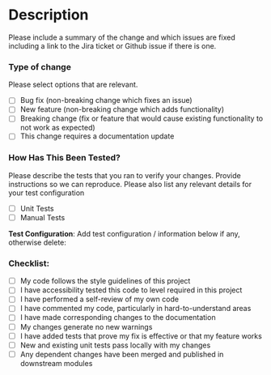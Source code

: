 # Description
Please include a summary of the change and which issues are fixed including a link to the Jira ticket or Github issue if there is one.

### Type of change
Please select options that are relevant.
- [ ] Bug fix (non-breaking change which fixes an issue)
- [ ] New feature (non-breaking change which adds functionality)
- [ ] Breaking change (fix or feature that would cause existing functionality to not work as expected)
- [ ] This change requires a documentation update

### How Has This Been Tested?
Please describe the tests that you ran to verify your changes. Provide instructions so we can reproduce. Please also list any relevant details for your test configuration
- [ ] Unit Tests
- [ ] Manual Tests

**Test Configuration**:
Add test configuration / information below if any, otherwise delete:

### Checklist:
- [ ] My code follows the style guidelines of this project
- [ ] I have accessibility tested this code to level required in this project
- [ ] I have performed a self-review of my own code
- [ ] I have commented my code, particularly in hard-to-understand areas
- [ ] I have made corresponding changes to the documentation
- [ ] My changes generate no new warnings
- [ ] I have added tests that prove my fix is effective or that my feature works
- [ ] New and existing unit tests pass locally with my changes
- [ ] Any dependent changes have been merged and published in downstream modules
